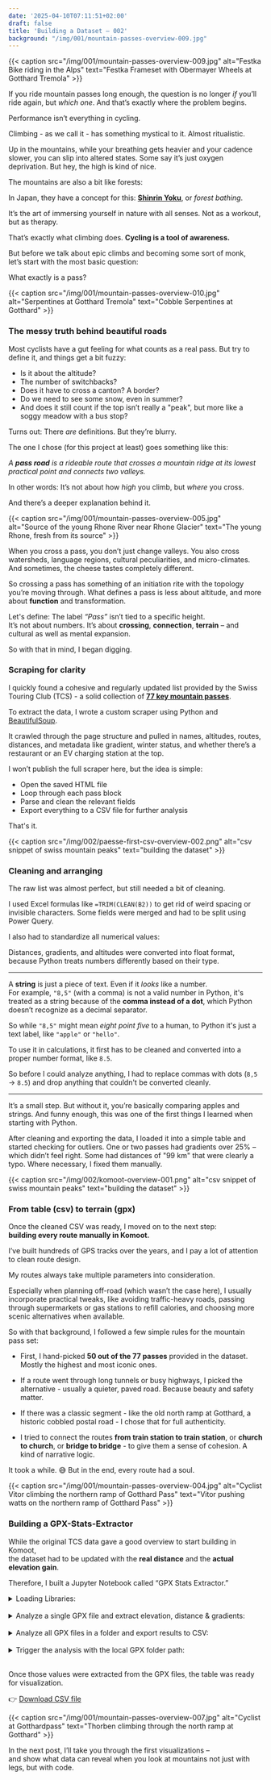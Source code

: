 ```yaml
---
date: '2025-04-10T07:11:51+02:00'
draft: false
title: 'Building a Dataset — 002'
background: "/img/001/mountain-passes-overview-009.jpg"
---
```

{{< caption src="/img/001/mountain-passes-overview-009.jpg" alt="Festka Bike riding in the Alps" text="Festka Frameset with Obermayer Wheels at Gotthard Tremola" >}}

If you ride mountain passes long enough, the question is no longer _if_ you’ll ride again, but _which one_. And that’s exactly where the problem begins.

Performance isn’t everything in cycling.

Climbing - as we call it - has something mystical to it. Almost ritualistic.

Up in the mountains, while your breathing gets heavier and your cadence slower, you can slip into altered states. Some say it’s just oxygen deprivation. But hey, the high is kind of nice.

The mountains are also a bit like forests:

In Japan, they have a concept for this: <strong><a href="https://en.wikipedia.org/wiki/Shinrin-yoku" target="_blank" rel="noopener">Shinrin Yoku</a></strong>, or <em>forest bathing</em>.

It’s the art of immersing yourself in nature with all senses. Not as a workout, but as therapy.  

That’s exactly what climbing does. **Cycling is a tool of awareness.**

But before we talk about epic climbs and becoming some sort of monk,  
let’s start with the most basic question:

What exactly is a pass?

{{< caption src="/img/001/mountain-passes-overview-010.jpg" alt="Serpentines at Gotthard Tremola" text="Cobble Serpentines at Gotthard" >}}

### The messy truth behind beautiful roads

Most cyclists have a gut feeling for what counts as a real pass.
But try to define it, and things get a bit fuzzy:

- Is it about the altitude?
- The number of switchbacks?
- Does it have to cross a canton? A border?
- Do we need to see some snow, even in summer?
- And does it still count if the top isn’t really a "peak", but more like a soggy meadow with a bus stop?

Turns out: There _are_ definitions. But they’re blurry.

The one I chose (for this project at least) goes something like this:

_A **pass road** is a rideable route that crosses a mountain ridge at its lowest practical point and connects two valleys._

In other words: It’s not about how _high_ you climb, but _where_ you cross.

And there’s a deeper explanation behind it.

{{< caption src="/img/001/mountain-passes-overview-005.jpg" alt="Source of the young Rhone River near Rhone Glacier" text="The young Rhone, fresh from its source" >}}

When you cross a pass, you don’t just change valleys. You also cross watersheds, language regions, cultural peculiarities, and micro-climates. And sometimes, the cheese tastes completely different.

So crossing a pass has something of an initiation rite with the topology you’re moving through. What defines a pass is less about altitude, and more about **function** and transformation.

Let's define: The label _“Pass”_ isn’t tied to a specific height.  
It’s not about numbers. It’s about **crossing**, **connection**, **terrain** – and cultural as well as mental expansion.

So with that in mind, I began digging.

### Scraping for clarity

I quickly found a cohesive and regularly updated list provided by the Swiss Touring Club (TCS) -
 a solid collection of <strong><a href="https://www.tcs.ch/de/tools/verkehrsinfo-verkehrslage/paesse-in-der-schweiz.php" target="_blank" rel="noopener">77 key mountain passes</a></strong></em>.

To extract the data, I wrote a custom scraper using Python and <a href="https://www.crummy.com/software/BeautifulSoup/bs4/doc/" target="_blank" rel="noopener">BeautifulSoup</a>.

It crawled through the page structure and pulled in names, altitudes, routes, distances, and metadata like gradient, winter status, and whether there’s a restaurant or an EV charging station at the top.

I won’t publish the full scraper here, but the idea is simple:

- Open the saved HTML file
- Loop through each pass block
- Parse and clean the relevant fields
- Export everything to a CSV file for further analysis

That's it.

{{< caption src="/img/002/paesse-first-csv-overview-002.png" alt="csv snippet of swiss mountain peaks" text="building the dataset" >}}


### Cleaning and arranging

The raw list was almost perfect, but still needed a bit of cleaning.

I used Excel formulas like `=TRIM(CLEAN(B2))` to get rid of weird spacing or invisible characters. Some fields were merged and had to be split using Power Query.

I also had to standardize all numerical values:

Distances, gradients, and altitudes were converted into float format, because Python treats numbers differently based on their type.

---

A **string** is just a piece of text. Even if it _looks_ like a number.  
For example, `"8,5"` (with a comma) is not a valid number in Python, it's treated as a string because of the **comma instead of a dot**, which Python doesn’t recognize as a decimal separator.

So while `"8,5"` might mean _eight point five_ to a human, to Python it's just a text label, like `"apple"` or `"hello"`.

To use it in calculations, it first has to be cleaned and converted into a proper number format, like `8.5`.

So before I could analyze anything, I had to replace commas with dots (`8,5` → `8.5`) and drop anything that couldn't be converted cleanly.

---

It’s a small step. But without it, you’re basically comparing apples and strings.
And funny enough, this was one of the first things I learned when starting with Python.

After cleaning and exporting the data, I loaded it into a simple table and started checking for outliers. One or two passes had gradients over 25% – which didn’t feel right. Some had distances of "99 km" that were clearly a typo. Where necessary, I fixed them manually.

{{< caption src="/img/002/komoot-overview-001.png" alt="csv snippet of swiss mountain peaks" text="building the dataset" >}}

### From table (csv) to terrain (gpx)

Once the cleaned CSV was ready, I moved on to the next step:  
**building every route manually in Komoot.**

I’ve built hundreds of GPS tracks over the years, and I pay a lot of attention to clean route design.

My routes always take multiple parameters into consideration.  

Especially when planning off-road (which wasn’t the case here), I usually incorporate practical tweaks, like avoiding traffic-heavy roads, passing through supermarkets or gas stations to refill calories, and choosing more scenic alternatives when available.

So with that background, I followed a few simple rules for the mountain pass set:

- First, I hand-picked **50 out of the 77 passes** provided in the dataset. Mostly the highest and most iconic ones.

- If a route went through long tunnels or busy highways, I picked the alternative - usually a quieter, paved road. Because beauty and safety matter.

- If there was a classic segment - like the old north ramp at Gotthard, a historic cobbled postal road - I chose that for full authenticity. 

- I tried to connect the routes **from train station to train station**, or **church to church**, or **bridge to bridge** - to give them a sense of cohesion. A kind of narrative logic.

It took a while. 😅
But in the end, every route had a soul.

{{< caption src="/img/001/mountain-passes-overview-004.jpg" alt="Cyclist Vitor climbing the northern ramp of Gotthard Pass" text="Vitor pushing watts on the northern ramp of Gotthard Pass" >}}


### Building a GPX-Stats-Extractor

While the original TCS data gave a good overview to start building in Komoot,  
the dataset had to be updated with the **real distance** and the **actual elevation gain**.

Therefore, I built a Jupyter Notebook called “GPX Stats Extractor.”

<details>
  <summary>Loading Libraries:</summary>  
{{< snippet "gpx-extractor/001-gpx-extractor.py" >}}
</details>
<br>

<details>
  <summary>Analyze a single GPX file and extract elevation, distance & gradients:</summary>  
{{< snippet "gpx-extractor/002-gpx-extractor.py" >}}
</details>
<br>

<details>
  <summary>Analyze all GPX files in a folder and export results to CSV:</summary>  
{{< snippet "gpx-extractor/003-gpx-extractor.py" >}}
</details>
<br>

<details>
  <summary>Trigger the analysis with the local GPX folder path:</summary>  
{{< snippet "gpx-extractor/004-gpx-extractor.py" >}}
</details>
<br>


Once those values were extracted from the GPX files, the table was ready for visualization.

👉 [Download CSV file](/downloads/2504_paesse.csv)


{{< caption src="/img/001/mountain-passes-overview-007.jpg" alt="Cyclist at Gotthardpass" text="Thorben climbing through the north ramp at Gotthard" >}}


In the next post, I’ll take you through the first visualizations –  
and show what data can reveal when you look at mountains not just with legs, but with code.